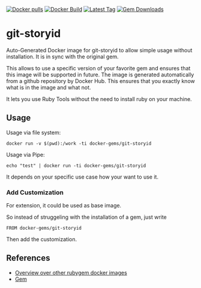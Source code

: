 [![Docker pulls](https://img.shields.io/docker/pulls/rubygem/git-storyid.svg)](https://hub.docker.com/r/rubygem/git-storyid/)
[![Docker Build](https://img.shields.io/docker/automated/rubygem/git-storyid.svg)](https://hub.docker.com/r/rubygem/git-storyid/)
[![Latest Tag](https://img.shields.io/github/tag/docker-rubygem/git-storyid.svg)](https://hub.docker.com/r/rubygem/git-storyid/)
[![Gem Downloads](https://img.shields.io/gem/dt/git-storyid.svg)](https://rubygems.org/gems/git-storyid/)
# git-storyid

Auto-Generated Docker image for git-storyid to allow simple usage without installation.
It is in sync with the original gem.

This allows to use a specific version of your favorite gem and ensures that this image will be supported in future.
The image is generated automatically from a github repository by Docker Hub.
This ensures that you exactly know what is in the image and what not.

It lets you use Ruby Tools without the need to install ruby on your machine.

## Usage

Usage via file system:

`docker run -v $(pwd):/work -ti docker-gems/git-storyid`

Usage via Pipe:

`echo "test" | docker run -ti docker-gems/git-storyid`

It depends on your specific use case how your want to use it.

### Add Customization

For extension, it could be used as base image.

So instead of struggeling with the installation of a gem, just write

`FROM docker-gems/git-storyid`

Then add the customization.

## References

 - [Overview over other rubygem docker images](https://github.com/thinkbot/docker-rubygem)
 - [Gem](https://rubygems.org/gems/git-storyid/)
